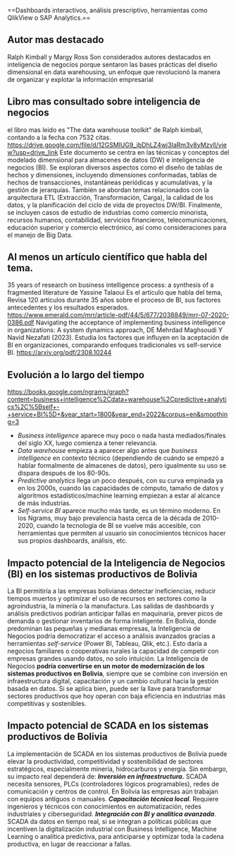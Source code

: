 
==Dashboards interactivos, análisis prescriptivo,
herramientas como QlikView o SAP Analytics.==


## Autor mas destacado
Ralph Kimball y Margy Ross
Son considerados autores destacados en inteligencia de negocios porque sentaron las bases prácticas del diseño dimensional en data warehousing, un enfoque que revolucionó la manera de organizar y explotar la información empresarial

## Libro mas consultado sobre inteligencia de negocios
el libro mas leido es "The data warehouse toolkit" de Ralph kimball, contando a la fecha con 7532 citas.
https://drive.google.com/file/d/12GSMlUG9_jbDhLZ4wj3IaRm3v8yMzvll/view?usp=drive_link
Este documento se centra en las técnicas y conceptos del modelado dimensional para almacenes de datos (DW) e inteligencia de negocios (BI). Se exploran diversos aspectos como el diseño de tablas de hechos y dimensiones, incluyendo dimensiones conformadas, tablas de hechos de transacciones, instantáneas periódicas y acumulativas, y la gestión de jerarquías. También se abordan temas relacionados con la arquitectura ETL (Extracción, Transformación, Carga), la calidad de los datos, y la planificación del ciclo de vida de proyectos DW/BI. Finalmente, se incluyen casos de estudio de industrias como comercio minorista, recursos humanos, contabilidad, servicios financieros, telecomunicaciones, educación superior y comercio electrónico, así como consideraciones para el manejo de Big Data.

## Al menos un artículo científico que habla del tema.
35 years of research on business intelligence process: a synthesis of a fragmented literature de Yassine Talaoui
Es el artículo  que habla del tema, Revisa 120 artículos durante 35 años sobre el proceso de BI, sus factores antecedentes y los resultados esperados.
https://www.emerald.com/mrr/article-pdf/44/5/677/2038849/mrr-07-2020-0386.pdf
Navigating the acceptance of implementing business intelligence in organizations: A system dynamics approach, DE Mehrdad Maghsoudi Y Navid Nezafati (2023). 
Estudia los factores que influyen en la aceptación de BI en organizaciones, comparando enfoques tradicionales vs self-service BI.
https://arxiv.org/pdf/2308.10244

## Evolución a lo largo del tiempo
https://books.google.com/ngrams/graph?content=business+intelligence%2Cdata+warehouse%2Cpredictive+analytics%2C%5Bself+-+service+BI%5D+&year_start=1800&year_end=2022&corpus=en&smoothing=3


- _Business intelligence_ aparece muy poco o nada hasta mediados/finales del siglo XX, luego comienza a tener relevancia.
- _Data warehouse_ empieza a aparecer algo antes que _business intelligence_ en contexto técnico (dependiendo de cuándo se empezó a hablar formalmente de almacenes de datos), pero igualmente su uso se dispara después de los 80-90s.
- _Predictive analytics_ llega un poco después, con su curva empinada ya en los 2000s, cuando las capacidades de cómputo, tamaño de datos y algoritmos estadísticos/machine learning empiezan a estar al alcance de más industrias.
- _Self-service BI_ aparece mucho más tarde, es un término moderno. En los Ngrams, muy bajo prevalencia hasta cerca de la década de 2010-2020, cuando la tecnología de BI se vuelve más accesible, con herramientas que permiten al usuario sin conocimientos técnicos hacer sus propios dashboards, análisis, etc.

## Impacto potencial de la Inteligencia de Negocios (BI) en los sistemas productivos de Bolivia
La BI permitiría a las empresas bolivianas detectar ineficiencias, reducir tiempos muertos y optimizar el uso de recursos en sectores como la agroindustria, la minería o la manufactura.
Las salidas de dashboards y análisis predictivos podrían anticipar fallas en maquinaria, prever picos de demanda o gestionar inventarios de forma inteligente.
En Bolivia, donde predominan las pequeñas y medianas empresas, la Inteligencia de Negocios podría democratizar el acceso a análisis avanzados gracias a herramientas _self-service_ (Power BI, Tableau, Qlik, etc.). Esto daría a negocios familiares o cooperativas rurales la capacidad de competir con empresas grandes usando datos, no solo intuición.
La Inteligencia de Negocios **podría convertirse en un motor de modernización de los sistemas productivos en Bolivia**, siempre que se combine con inversión en infraestructura digital, capacitación y un cambio cultural hacia la gestión basada en datos. Si se aplica bien, puede ser la llave para transformar sectores productivos que hoy operan con baja eficiencia en industrias más competitivas y sostenibles.

## Impacto potencial de SCADA en los sistemas productivos de Bolivia
La implementación de SCADA en los sistemas productivos de Bolivia puede elevar la productividad, competitividad y sostenibilidad de sectores estratégicos, especialmente minería, hidrocarburos y energía.
Sin embargo, su impacto real dependerá de:
***Inversión en infraestructura*.** SCADA necesita sensores, PLCs (controladores lógicos programables), redes de comunicación y centros de control. En Bolivia las empresas aún trabajan con equipos antiguos o manuales.
***Capacitación técnica local***. Requiere ingenieros y técnicos con conocimientos en automatización, redes industriales y ciberseguridad.
***Integración con BI y analítica avanzada***. SCADA da datos en tiempo real, si se integran a 
políticas públicas que incentiven la digitalización industrial con Business Intelligence, Machine Learning o analítica predictiva, para anticiparse y optimizar toda la cadena productiva, en lugar de  reaccionar a fallas.

